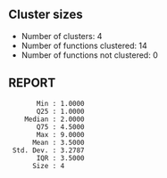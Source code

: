 ## Cluster sizes
* Number of clusters: 4
* Number of functions clustered: 14
* Number of functions not clustered: 0

## REPORT
```
       Min : 1.0000
       Q25 : 1.0000
    Median : 2.0000
       Q75 : 4.5000
       Max : 9.0000
      Mean : 3.5000
 Std. Dev. : 3.2787
       IQR : 3.5000
      Size : 4
```